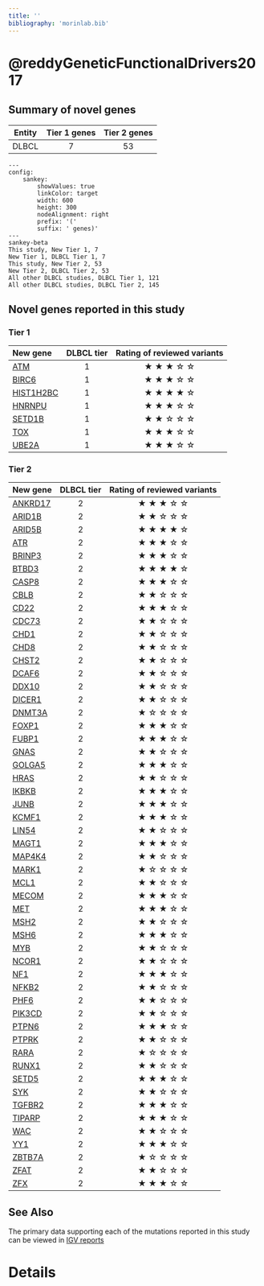 ```yaml
---
title: ''
bibliography: 'morinlab.bib'
---
```


# @reddyGeneticFunctionalDrivers2017
## Summary of novel genes

|Entity| Tier 1 genes| Tier 2 genes|
|:-:|:-:|:-:|
|DLBCL|7|53|
```mermaid
---
config:
    sankey:
        showValues: true
        linkColor: target
        width: 600
        height: 300
        nodeAlignment: right
        prefix: '('
        suffix: ' genes)'
---
sankey-beta
This study, New Tier 1, 7
New Tier 1, DLBCL Tier 1, 7
This study, New Tier 2, 53
New Tier 2, DLBCL Tier 2, 53
All other DLBCL studies, DLBCL Tier 1, 121
All other DLBCL studies, DLBCL Tier 2, 145
```

## Novel genes reported in this study

### Tier 1
|New gene|DLBCL tier|Rating of reviewed variants|
|:-|:-:|:-:|
|[ATM](../ATM)|1 |&starf; &starf; &starf; &star; &star;|
|[BIRC6](../BIRC6)|1 |&starf; &starf; &starf; &star; &star;|
|[HIST1H2BC](../HIST1H2BC)|1 |&starf; &starf; &starf; &starf; &star;|
|[HNRNPU](../HNRNPU)|1 |&starf; &starf; &starf; &star; &star;|
|[SETD1B](../SETD1B)|1 |&starf; &starf; &star; &star; &star;|
|[TOX](../TOX)|1 |&starf; &starf; &starf; &star; &star;|
|[UBE2A](../UBE2A)|1 |&starf; &starf; &starf; &star; &star;|

### Tier 2
|New gene|DLBCL tier|Rating of reviewed variants|
|:-|:-:|:-:|
|[ANKRD17](../ANKRD17)|2 |&starf; &starf; &starf; &star; &star;|
|[ARID1B](../ARID1B)|2 |&starf; &starf; &star; &star; &star;|
|[ARID5B](../ARID5B)|2 |&starf; &starf; &starf; &starf; &star;|
|[ATR](../ATR)|2 |&starf; &starf; &starf; &star; &star;|
|[BRINP3](../BRINP3)|2 |&starf; &starf; &starf; &star; &star;|
|[BTBD3](../BTBD3)|2 |&starf; &starf; &starf; &starf; &star;|
|[CASP8](../CASP8)|2 |&starf; &starf; &starf; &star; &star;|
|[CBLB](../CBLB)|2 |&starf; &starf; &star; &star; &star;|
|[CD22](../CD22)|2 |&starf; &starf; &starf; &star; &star;|
|[CDC73](../CDC73)|2 |&starf; &starf; &star; &star; &star;|
|[CHD1](../CHD1)|2 |&starf; &starf; &star; &star; &star;|
|[CHD8](../CHD8)|2 |&starf; &starf; &star; &star; &star;|
|[CHST2](../CHST2)|2 |&starf; &starf; &star; &star; &star;|
|[DCAF6](../DCAF6)|2 |&starf; &starf; &star; &star; &star;|
|[DDX10](../DDX10)|2 |&starf; &starf; &star; &star; &star;|
|[DICER1](../DICER1)|2 |&starf; &starf; &star; &star; &star;|
|[DNMT3A](../DNMT3A)|2 |&starf; &star; &star; &star; &star;|
|[FOXP1](../FOXP1)|2 |&starf; &starf; &starf; &star; &star;|
|[FUBP1](../FUBP1)|2 |&starf; &starf; &starf; &star; &star;|
|[GNAS](../GNAS)|2 |&starf; &starf; &star; &star; &star;|
|[GOLGA5](../GOLGA5)|2 |&starf; &starf; &starf; &star; &star;|
|[HRAS](../HRAS)|2 |&starf; &starf; &star; &star; &star;|
|[IKBKB](../IKBKB)|2 |&starf; &starf; &starf; &star; &star;|
|[JUNB](../JUNB)|2 |&starf; &starf; &starf; &star; &star;|
|[KCMF1](../KCMF1)|2 |&starf; &starf; &starf; &star; &star;|
|[LIN54](../LIN54)|2 |&starf; &starf; &star; &star; &star;|
|[MAGT1](../MAGT1)|2 |&starf; &starf; &starf; &star; &star;|
|[MAP4K4](../MAP4K4)|2 |&starf; &starf; &star; &star; &star;|
|[MARK1](../MARK1)|2 |&starf; &star; &star; &star; &star;|
|[MCL1](../MCL1)|2 |&starf; &starf; &star; &star; &star;|
|[MECOM](../MECOM)|2 |&starf; &starf; &starf; &star; &star;|
|[MET](../MET)|2 |&starf; &starf; &starf; &star; &star;|
|[MSH2](../MSH2)|2 |&starf; &starf; &star; &star; &star;|
|[MSH6](../MSH6)|2 |&starf; &starf; &starf; &star; &star;|
|[MYB](../MYB)|2 |&starf; &starf; &star; &star; &star;|
|[NCOR1](../NCOR1)|2 |&starf; &starf; &star; &star; &star;|
|[NF1](../NF1)|2 |&starf; &starf; &starf; &star; &star;|
|[NFKB2](../NFKB2)|2 |&starf; &starf; &star; &star; &star;|
|[PHF6](../PHF6)|2 |&starf; &starf; &star; &star; &star;|
|[PIK3CD](../PIK3CD)|2 |&starf; &starf; &star; &star; &star;|
|[PTPN6](../PTPN6)|2 |&starf; &starf; &starf; &star; &star;|
|[PTPRK](../PTPRK)|2 |&starf; &starf; &star; &star; &star;|
|[RARA](../RARA)|2 |&starf; &star; &star; &star; &star;|
|[RUNX1](../RUNX1)|2 |&starf; &starf; &star; &star; &star;|
|[SETD5](../SETD5)|2 |&starf; &starf; &starf; &star; &star;|
|[SYK](../SYK)|2 |&starf; &starf; &star; &star; &star;|
|[TGFBR2](../TGFBR2)|2 |&starf; &starf; &starf; &star; &star;|
|[TIPARP](../TIPARP)|2 |&starf; &starf; &starf; &star; &star;|
|[WAC](../WAC)|2 |&starf; &starf; &star; &star; &star;|
|[YY1](../YY1)|2 |&starf; &starf; &starf; &star; &star;|
|[ZBTB7A](../ZBTB7A)|2 |&starf; &star; &star; &star; &star;|
|[ZFAT](../ZFAT)|2 |&starf; &starf; &star; &star; &star;|
|[ZFX](../ZFX)|2 |&starf; &starf; &starf; &star; &star;|

## See Also

The primary data supporting each of the mutations reported in this study can be viewed in [IGV reports](https://www.bcgsc.ca/downloads/morinlab/GAMBL/Reddy/)

# Details

